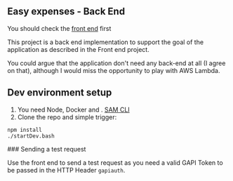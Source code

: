 ## Easy expenses - Back End

You should check the [front end](https://github.com/rafaelnferreira/easy-expenses-frontend) first

This project is a back end implementation to support the goal of the application as described in the Front end project.

You could argue that the application don't need any back-end at all (I agree on that), although I would miss the opportunity to play with AWS Lambda.

## Dev environment setup

1. You need Node, Docker and . [SAM CLI](https://docs.aws.amazon.com/lambda/latest/dg/sam-cli-requirements.html)
2. Clone the repo and simple trigger:

```
npm install
./startDev.bash
```

### Sending a test request

Use the front end to send a test request as you need a valid GAPI Token to be passed in the HTTP Header `gapiauth`.

